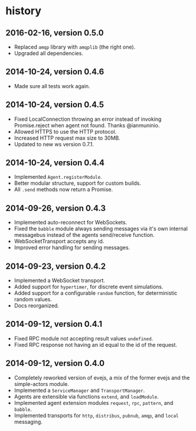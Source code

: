 # history

## 2016-02-16, version 0.5.0

- Replaced `amqp` library with `amqplib` (the right one).
- Upgraded all dependencies.


## 2014-10-24, version 0.4.6

- Made sure all tests work again.


## 2014-10-24, version 0.4.5

- Fixed LocalConnection throwing an error instead of invoking Promise.reject
  when agent not found. Thanks @ianmuninio.
- Allowed HTTPS to use the HTTP protocol.
- Increased HTTP request max size to 30MB.
- Updated to new ws version 0.7.1.


## 2014-10-24, version 0.4.4

- Implemented `Agent.registerModule`.
- Better modular structure, support for custom builds.
- All `.send` methods now return a Promise.


## 2014-09-26, version 0.4.3

- Implemented auto-reconnect for WebSockets.
- Fixed the `babble` module always sending messages via it's own internal
  messagebus instead of the agents send/receive function.
- WebSocketTransport accepts any id.
- Improved error handling for sending messages.


## 2014-09-23, version 0.4.2

- Implemented a WebSocket transport.
- Added support for `hypertimer`, for discrete event simulations.
- Added support for a configurable `random` function, for deterministic random 
  values.
- Docs reorganized.


## 2014-09-12, version 0.4.1

- Fixed RPC module not accepting result values `undefined`.
- Fixed RPC response not having an id equal to the id of the request.


## 2014-09-12, version 0.4.0

- Completely reworked version of evejs, a mix of the former evejs and the 
  simple-actors module.
- Implemented a `ServiceManager` and `TransportManager`.
- Agents are extensible via functions `extend`, and `loadModule`. 
- Implemented agent extension modules `request`, `rpc`, `pattern`, and `babble`.
- Implemented transports for `http`, `distribus`, `pubnub`, `amqp`, and `local`
  messaging.
